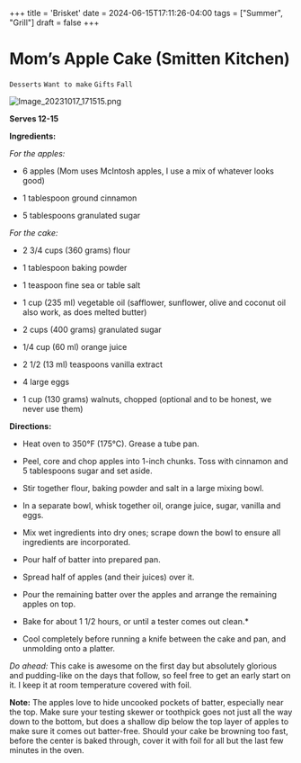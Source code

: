 +++
title = 'Brisket'
date = 2024-06-15T17:11:26-04:00
tags = ["Summer", "Grill"]
draft = false
+++
# Mom’s Apple Cake (Smitten Kitchen)

`Desserts` `Want to make` `Gifts` `Fall`

![Image_20231017_171515.png](image/Image_20231017_171515.png)

**Serves 12-15**

**Ingredients:**

_For the apples:_

- 6 apples (Mom uses McIntosh apples, I use a mix of whatever looks good)

- 1 tablespoon ground cinnamon

- 5 tablespoons granulated sugar

_For the cake:_

- 2 3/4 cups (360 grams) flour

- 1 tablespoon baking powder

- 1 teaspoon fine sea or table salt

- 1 cup (235 ml) vegetable oil (safflower, sunflower, olive and coconut oil also work, as does melted butter)

- 2 cups (400 grams) granulated sugar

- 1/4 cup (60 ml) orange juice

- 2 1/2 (13 ml) teaspoons vanilla extract

- 4 large eggs

- 1 cup (130 grams) walnuts, chopped (optional and to be honest, we never use them)

**Directions:**

- Heat oven to 350°F (175°C). Grease a tube pan.

- Peel, core and chop apples into 1-inch chunks. Toss with cinnamon and 5 tablespoons sugar and set aside.

- Stir together flour, baking powder and salt in a large mixing bowl.

- In a separate bowl, whisk together oil, orange juice, sugar, vanilla and eggs.

- Mix wet ingredients into dry ones; scrape down the bowl to ensure all ingredients are incorporated.

- Pour half of batter into prepared pan.

- Spread half of apples (and their juices) over it.

- Pour the remaining batter over the apples and arrange the remaining apples on top.

- Bake for about 1 1/2 hours, or until a tester comes out clean.*

- Cool completely before running a knife between the cake and pan, and unmolding onto a platter.

_Do ahead:_ This cake is awesome on the first day but absolutely glorious and pudding-like on the days that follow, so feel free to get an early start on it. I keep it at room temperature covered with foil.

**Note:** The apples love to hide uncooked pockets of batter, especially near the top. Make sure your testing skewer or toothpick goes not just all the way down to the bottom, but does a shallow dip below the top layer of apples to make sure it comes out batter-free. Should your cake be browning too fast, before the center is baked through, cover it with foil for all but the last few minutes in the oven.

